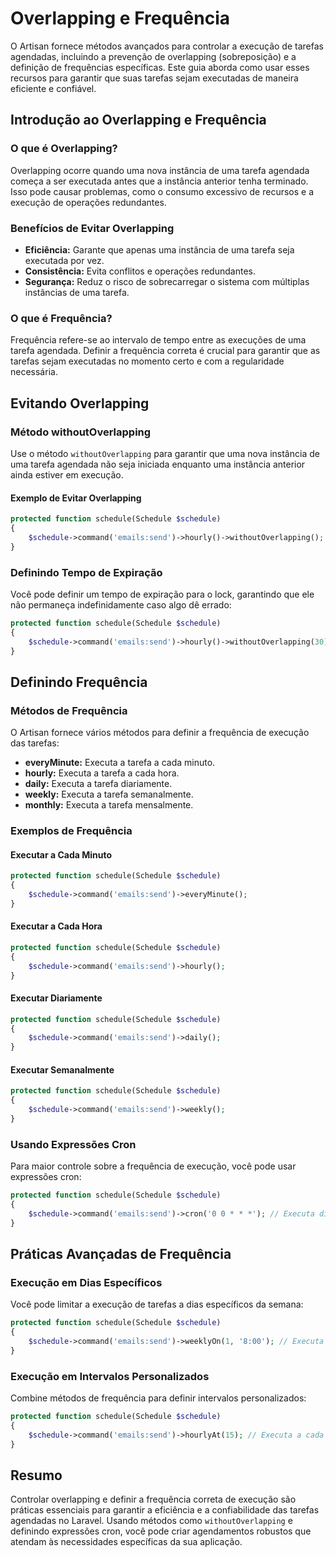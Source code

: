 # Overlapping e Frequência

O Artisan fornece métodos avançados para controlar a execução de tarefas agendadas, incluindo a prevenção de overlapping (sobreposição) e a definição de frequências específicas. Este guia aborda como usar esses recursos para garantir que suas tarefas sejam executadas de maneira eficiente e confiável.

## Introdução ao Overlapping e Frequência

### O que é Overlapping?

Overlapping ocorre quando uma nova instância de uma tarefa agendada começa a ser executada antes que a instância anterior tenha terminado. Isso pode causar problemas, como o consumo excessivo de recursos e a execução de operações redundantes.

### Benefícios de Evitar Overlapping

- **Eficiência:** Garante que apenas uma instância de uma tarefa seja executada por vez.
- **Consistência:** Evita conflitos e operações redundantes.
- **Segurança:** Reduz o risco de sobrecarregar o sistema com múltiplas instâncias de uma tarefa.

### O que é Frequência?

Frequência refere-se ao intervalo de tempo entre as execuções de uma tarefa agendada. Definir a frequência correta é crucial para garantir que as tarefas sejam executadas no momento certo e com a regularidade necessária.

## Evitando Overlapping

### Método withoutOverlapping

Use o método `withoutOverlapping` para garantir que uma nova instância de uma tarefa agendada não seja iniciada enquanto uma instância anterior ainda estiver em execução.

#### Exemplo de Evitar Overlapping

```php
protected function schedule(Schedule $schedule)
{
    $schedule->command('emails:send')->hourly()->withoutOverlapping();
}
```

### Definindo Tempo de Expiração

Você pode definir um tempo de expiração para o lock, garantindo que ele não permaneça indefinidamente caso algo dê errado:

```php
protected function schedule(Schedule $schedule)
{
    $schedule->command('emails:send')->hourly()->withoutOverlapping(30); // Expira após 30 minutos
}
```

## Definindo Frequência

### Métodos de Frequência

O Artisan fornece vários métodos para definir a frequência de execução das tarefas:

- **everyMinute:** Executa a tarefa a cada minuto.
- **hourly:** Executa a tarefa a cada hora.
- **daily:** Executa a tarefa diariamente.
- **weekly:** Executa a tarefa semanalmente.
- **monthly:** Executa a tarefa mensalmente.

### Exemplos de Frequência

#### Executar a Cada Minuto

```php
protected function schedule(Schedule $schedule)
{
    $schedule->command('emails:send')->everyMinute();
}
```

#### Executar a Cada Hora

```php
protected function schedule(Schedule $schedule)
{
    $schedule->command('emails:send')->hourly();
}
```

#### Executar Diariamente

```php
protected function schedule(Schedule $schedule)
{
    $schedule->command('emails:send')->daily();
}
```

#### Executar Semanalmente

```php
protected function schedule(Schedule $schedule)
{
    $schedule->command('emails:send')->weekly();
}
```

### Usando Expressões Cron

Para maior controle sobre a frequência de execução, você pode usar expressões cron:

```php
protected function schedule(Schedule $schedule)
{
    $schedule->command('emails:send')->cron('0 0 * * *'); // Executa diariamente à meia-noite
}
```

## Práticas Avançadas de Frequência

### Execução em Dias Específicos

Você pode limitar a execução de tarefas a dias específicos da semana:

```php
protected function schedule(Schedule $schedule)
{
    $schedule->command('emails:send')->weeklyOn(1, '8:00'); // Executa às segundas-feiras às 8:00
}
```

### Execução em Intervalos Personalizados

Combine métodos de frequência para definir intervalos personalizados:

```php
protected function schedule(Schedule $schedule)
{
    $schedule->command('emails:send')->hourlyAt(15); // Executa a cada hora no minuto 15
}
```

## Resumo

Controlar overlapping e definir a frequência correta de execução são práticas essenciais para garantir a eficiência e a confiabilidade das tarefas agendadas no Laravel. Usando métodos como `withoutOverlapping` e definindo expressões cron, você pode criar agendamentos robustos que atendam às necessidades específicas da sua aplicação.
